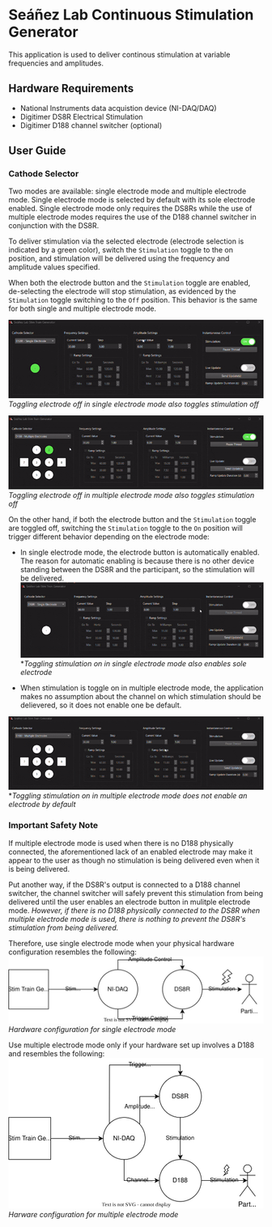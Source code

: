 # Seáñez Lab Continuous Stimulation Generator
This application is used to deliver continous stimulation at variable frequencies and amplitudes.

## Hardware Requirements
- National Instruments data acquistion device (NI-DAQ/DAQ)
- Digitimer DS8R Electrical Stimulation
- Digitimer D188 channel switcher (optional)

## User Guide
### Cathode Selector
Two modes are available: single electrode mode and multiple electrode mode. Single electrode mode is selected by default with its sole electrode enabled. Single electrode mode only requires the DS8Rs while the use of multiple electrode modes requires the use of the D188 channel switcher in conjunction with the DS8R.

To deliver stimulation via the selected electrode (electrode selection is indicated by a green color), switch the `Stimulation` toggle to the on position, and stimulation will be delivered using the frequency and amplitude values specified.

When both the electrode button and the `Stimulation` toggle are enabled, de-selecting the electrode will stop stimulation, as evidenced by the `Stimulation` toggle switching to the `Off` position. This behavior is the same for both single and multiple electrode mode.

![Single electrode toggled off](assets/single_electrode_off.gif)
*Toggling electrode off in single electrode mode also toggles stimulation off*

![Multiple electrode off](assets/multiple_electrode_off.gif)
*Toggling electrode off in multiple electrode mode also toggles stimulation off*

On the other hand, if both the electrode button and the `Stimulation` toggle are toggled off, switching the `Stimulation` toggle to the `On` position will trigger different behavior depending on the electrode mode:
- In single electrode mode, the electrode button is automatically enabled. The reason for automatic enabling is because there is no other device standing between the DS8R and the participant, so the stimulation will be delivered.
![Single electrode toggled on](assets\single_electrode_on.gif)
**Toggling stimulation on in single electrode mode also enables sole electrode*

- When stimulation is toggle on in multiple electrode mode, the application makes no assumption about the channel on which stimulation should be delievered, so it does not enable one be default. 

![Multiple electrode not toggled on](assets\multiple_electrode_on.gif)
**Toggling stimulation on in multiple electrode mode does not enable an electrode by default*

### Important Safety Note
If multiple electrode mode is used when there is no D188 physically connected, the aforementioned lack of an enabled electrode may make it appear to the user as though no stimulation is being delivered even when it is being delivered. 

Put another way, if the DS8R's output is connected to a D188 channel switcher, the channel switcher will safely prevent this stimulation from being delivered until the user enables an electrode button in mulitple electrode mode. *However, if there is no D188 physically connected to the DS8R when multiple electrode mode is used, there is nothing to prevent the DS8R's stimulation from being delivered.*

Therefore, use single electrode mode when your physical hardware configuration resembles the following:
![Single Electrode Mode Configuration](assets/single_electrode_configuration.svg)
*Hardware configuration for single electrode mode*

Use multiple electrode mode only if your hardware set up involves a D188 and resembles the following:
![Multiple Electrode Mode Configuration](assets/multiple_electrode_configuration.svg)
*Harware configuration for multiple electrode mode*
